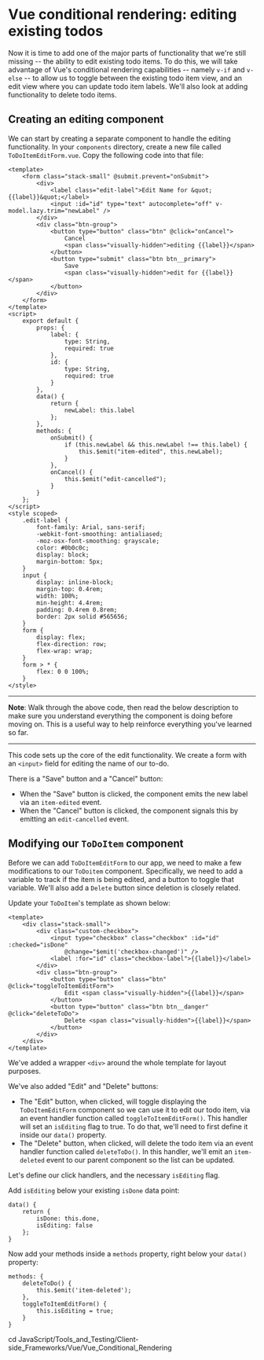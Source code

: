 # Vue conditional rendering: editing existing todos

Now it is time to add one of the major parts of functionality that we're still missing -- the ability to edit existing todo items. To do this, we will take advantage of Vue's conditional rendering capabilities -- namely `v-if` and `v-else` -- to allow us to toggle between the existing todo item view, and an edit view where you can update todo item labels. We'll also look at adding functionality to delete todo items.

## Creating an editing component

We can start by creating a separate component to handle the editing functionality. In your `components` directory, create a new file called `ToDoItemEditForm.vue`. Copy the following code into that file:
```
<template>
    <form class="stack-small" @submit.prevent="onSubmit">
        <div>
            <label class="edit-label">Edit Name for &quot;{{label}}&quot;</label>
            <input :id="id" type="text" autocomplete="off" v-model.lazy.trim="newLabel" />
        </div>
        <div class="btn-group">
            <button type="button" class="btn" @click="onCancel">
                Cancel
                <span class="visually-hidden">editing {{label}}</span>
            </button>
            <button type="submit" class="btn btn__primary">
                Save
                <span class="visually-hidden">edit for {{label}}</span>
            </button>
        </div>
    </form>
</template>
<script>
    export default {
        props: {
            label: {
                type: String,
                required: true 
            },
            id: {
                type: String,
                required: true 
            }
        },
        data() {
            return {
                newLabel: this.label
            };
        },
        methods: {
            onSubmit() {
                if (this.newLabel && this.newLabel !== this.label) {
                    this.$emit("item-edited", this.newLabel);
                }
            },
            onCancel() {
                this.$emit("edit-cancelled");
            }
        }
    };
</script>
<style scoped>
    .edit-label {
        font-family: Arial, sans-serif;
        -webkit-font-smoothing: antialiased;
        -moz-osx-font-smoothing: grayscale;
        color: #0b0c0c;
        display: block;
        margin-bottom: 5px;
    }
    input {
        display: inline-block;
        margin-top: 0.4rem;
        width: 100%;
        min-height: 4.4rem;
        padding: 0.4rem 0.8rem;
        border: 2px solid #565656;
    }
    form {
        display: flex;
        flex-direction: row;
        flex-wrap: wrap;
    }
    form > * {
        flex: 0 0 100%;
    }
</style>
```

<hr>

**Note**: Walk through the above code, then read the below description to make sure you understand everything the component is doing before moving on. This is a useful way to help reinforce everything you've learned so far.

<hr>

This code sets up the core of the edit functionality. We create a form with an `<input>` field for editing the name of our to-do.

There is a "Save" button and a "Cancel" button:

* When the "Save" button is clicked, the component emits the new label via an `item-edited` event.
* When the "Cancel" button is clicked, the component signals this by emitting an `edit-cancelled` event.

## Modifying our `ToDoItem` component

Before we can add `ToDoItemEditForm` to our app, we need to make a few modifications to our `ToDoitem` component. Specifically, we need to add a variable to track if the item is being edited, and a button to toggle that variable. We'll also add a `Delete` button since deletion is closely related.

Update your `ToDoItem`'s template as shown below:
```
<template>
    <div class="stack-small">
        <div class="custom-checkbox">
            <input type="checkbox" class="checkbox" :id="id" :checked="isDone" 
                @change="$emit('checkbox-changed')" />
            <label :for="id" class="checkbox-label">{{label}}</label>
        </div>
        <div class="btn-group">
            <button type="button" class="btn" @click="toggleToItemEditForm">
                Edit <span class="visually-hidden">{{label}}</span>
            </button>
            <button type="button" class="btn btn__danger" @click="deleteToDo">
                Delete <span class="visually-hidden">{{label}}</span>
            </button>
        </div>
    </div>
</template>
```
We've added a wrapper `<div>` around the whole template for layout purposes.

We've also added "Edit" and "Delete" buttons:

* The "Edit" button, when clicked, will toggle displaying the `ToDoItemEditForm` component so we can use it to edit our todo item, via an event handler function called `toggleToItemEditForm()`. This handler will set an `isEditing` flag to true. To do that, we'll need to first define it inside our `data()` property.
* The "Delete" button, when clicked, will delete the todo item via an event handler function called `deleteToDo()`. In this handler, we'll emit an `item-deleted` event to our parent component so the list can be updated.

Let's define our click handlers, and the necessary `isEditing` flag.

Add `isEditing` below your existing `isDone` data point:
```
data() {
    return {
        isDone: this.done,
        isEditing: false
    };
}
```
Now add your methods inside a `methods` property, right below your `data()` property:
```
methods: {
    deleteToDo() {
        this.$emit('item-deleted');
    },
    toggleToItemEditForm() {
        this.isEditing = true;
    }
}
```













cd JavaScript/Tools_and_Testing/Client-side_Frameworks/Vue/Vue_Conditional_Rendering